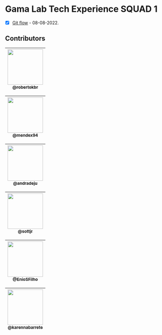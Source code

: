 # Gama Lab Tech Experience SQUAD 1 
- [x] [Git flow](./gitflow/README.md) - 08-08-2022.

## Contributors

| [<img src="https://avatars.githubusercontent.com/u/60328400?v=4" width="115"><br><sub>@robertokbr</sub>](https://github.com/robertokbr) |
| :---: |


| [<img src="https://avatars.githubusercontent.com/u/59844712?v=4" width="115"><br><sub>@mendex94</sub>](https://github.com/mendex94) |
| :---: |

| [<img src="https://avatars.githubusercontent.com/u/90662162?v=4" width="115"><br><sub>@andradeju</sub>](https://github.com/andradeju) |
| :---: |

| [<img src="https://avatars.githubusercontent.com/u/57429275?v=4" width="115"><br><sub>@sottjr</sub>](https://github.com/sottjr) |
| :---: |

| [<img src="https://avatars.githubusercontent.com/u/97199346?v=4" width="115"><br><sub>@EnioSFilho</sub>](https://github.com/EnioSFilho) |
| :---: |

| [<img src="https://avatars.githubusercontent.com/u/93981479?v=4" width="115"><br><sub>@karennabarrete</sub>](https://github.com/karennabarrete) |
| :---: |